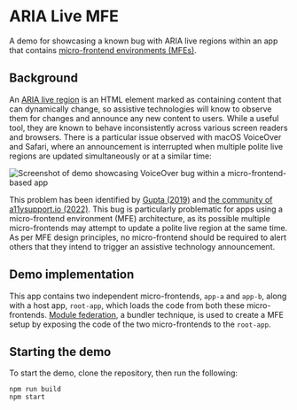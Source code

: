 # ARIA Live MFE

A demo for showcasing a known bug with ARIA live regions within an app that contains [micro-frontend environments (MFEs)](https://micro-frontends.org/).

## Background

An [ARIA live region](https://developer.mozilla.org/en-US/docs/Web/Accessibility/ARIA/ARIA_Live_Regions) is an HTML element marked as containing content that can dynamically change, so assistive technologies will know to observe them for changes and announce any new content to users. While a useful tool, they are known to behave inconsistently across various screen readers and browsers. There is a particular issue observed with macOS VoiceOver and Safari, where an announcement is interrupted when multiple polite live regions are updated simultaneously or at a similar time:

![Screenshot of demo showcasing VoiceOver bug within a micro-frontend-based app](https://user-images.githubusercontent.com/18368713/279130954-1c9871bf-8a15-437f-b675-d09a1cf46857.png)

This problem has been identified by [Gupta (2019)](https://gaurav5430.medium.com/quick-accessibility-wins-multiple-aria-live-on-single-action-caveat-b79a6f41e7cc) and [the community of a11ysupport.io (2022)](https://a11ysupport.io/tests/tech__aria__aria-live#assertion-aria-aria-live_attribute-convey_value_polite-html-div_element). This bug is particularly problematic for apps using a micro-frontend environment (MFE) architecture, as its possible multiple micro-frontends may attempt to update a polite live region at the same time. As per MFE design principles, no micro-frontend should be required to alert others that they intend to trigger an assistive technology announcement.

## Demo implementation

This app contains two independent micro-frontends, `app-a` and `app-b`, along with a host app, `root-app`, which loads the code from both these micro-frontends. [Module federation](https://webpack.js.org/concepts/module-federation/), a bundler technique, is used to create a MFE setup by exposing the code of the two micro-frontends to the `root-app`.

## Starting the demo

To start the demo, clone the repository, then run the following:

```shell
npm run build
npm start
```

